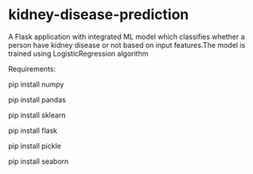 # kidney-disease-prediction
A Flask application with integrated ML model which classifies whether a person have kidney disease or  not based on input features.The model is trained using LogisticRegression algorithm


Requirements:


pip install numpy

pip install pandas

pip install sklearn

pip install flask

pip install pickle


pip install seaborn
